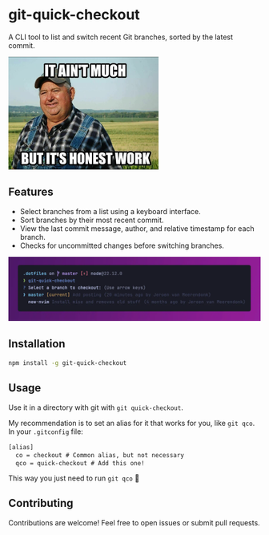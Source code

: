 # git-quick-checkout

A CLI tool to list and switch recent Git branches, sorted by the latest commit.

<img src="images/meme.jpg" width="300px" />


## Features

- Select branches from a list using a keyboard interface.
- Sort branches by their most recent commit.
- View the last commit message, author, and relative timestamp for each branch.
- Checks for uncommitted changes before switching branches.


<img src="images/screenshot.webp" />


## Installation

```bash
npm install -g git-quick-checkout
```


## Usage

Use it in a directory with git with `git quick-checkout`.

My recommendation is to set an alias for it that works for you, like `git qco`. In your `.gitconfig` file:

```
[alias]
  co = checkout # Common alias, but not necessary
  qco = quick-checkout # Add this one!
```

This way you just need to run `git qco` 🚀


## Contributing

Contributions are welcome! Feel free to open issues or submit pull requests.
